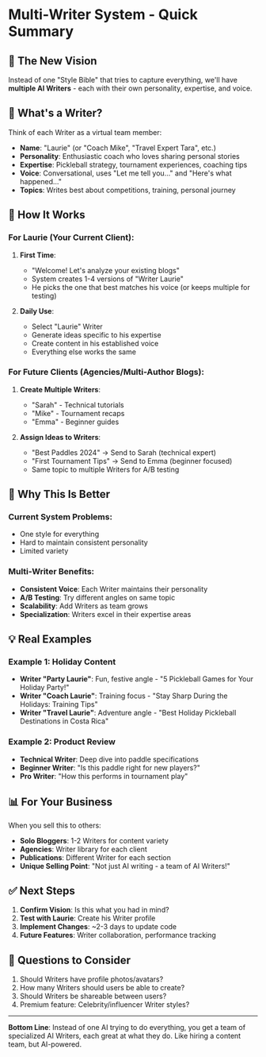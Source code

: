 # Multi-Writer System - Quick Summary 

## 🎯 The New Vision

Instead of one "Style Bible" that tries to capture everything, we'll have **multiple AI Writers** - each with their own personality, expertise, and voice.

## 👤 What's a Writer?

Think of each Writer as a virtual team member:
- **Name**: "Laurie" (or "Coach Mike", "Travel Expert Tara", etc.)
- **Personality**: Enthusiastic coach who loves sharing personal stories
- **Expertise**: Pickleball strategy, tournament experiences, coaching tips
- **Voice**: Conversational, uses "Let me tell you..." and "Here's what happened..."
- **Topics**: Writes best about competitions, training, personal journey

## 🔄 How It Works

### For Laurie (Your Current Client):
1. **First Time**: 
   - "Welcome! Let's analyze your existing blogs"
   - System creates 1-4 versions of "Writer Laurie"
   - He picks the one that best matches his voice (or keeps multiple for testing)

2. **Daily Use**:
   - Select "Laurie" Writer
   - Generate ideas specific to his expertise
   - Create content in his established voice
   - Everything else works the same

### For Future Clients (Agencies/Multi-Author Blogs):
1. **Create Multiple Writers**:
   - "Sarah" - Technical tutorials
   - "Mike" - Tournament recaps  
   - "Emma" - Beginner guides
   
2. **Assign Ideas to Writers**:
   - "Best Paddles 2024" → Send to Sarah (technical expert)
   - "First Tournament Tips" → Send to Emma (beginner focused)
   - Same topic to multiple Writers for A/B testing

## 🚀 Why This Is Better

### Current System Problems:
- One style for everything
- Hard to maintain consistent personality
- Limited variety

### Multi-Writer Benefits:
- **Consistent Voice**: Each Writer maintains their personality
- **A/B Testing**: Try different angles on same topic
- **Scalability**: Add Writers as team grows
- **Specialization**: Writers excel in their expertise areas

## 💡 Real Examples

### Example 1: Holiday Content
- **Writer "Party Laurie"**: Fun, festive angle - "5 Pickleball Games for Your Holiday Party!"
- **Writer "Coach Laurie"**: Training focus - "Stay Sharp During the Holidays: Training Tips"
- **Writer "Travel Laurie"**: Adventure angle - "Best Holiday Pickleball Destinations in Costa Rica"

### Example 2: Product Review
- **Technical Writer**: Deep dive into paddle specifications
- **Beginner Writer**: "Is this paddle right for new players?"
- **Pro Writer**: "How this performs in tournament play"

## 📊 For Your Business

When you sell this to others:
- **Solo Bloggers**: 1-2 Writers for content variety
- **Agencies**: Writer library for each client
- **Publications**: Different Writer for each section
- **Unique Selling Point**: "Not just AI writing - a team of AI Writers!"

## ✅ Next Steps

1. **Confirm Vision**: Is this what you had in mind?
2. **Test with Laurie**: Create his Writer profile
3. **Implement Changes**: ~2-3 days to update code
4. **Future Features**: Writer collaboration, performance tracking

## 🤔 Questions to Consider

1. Should Writers have profile photos/avatars?
2. How many Writers should users be able to create?
3. Should Writers be shareable between users?
4. Premium feature: Celebrity/influencer Writer styles?

---

**Bottom Line**: Instead of one AI trying to do everything, you get a team of specialized AI Writers, each great at what they do. Like hiring a content team, but AI-powered.